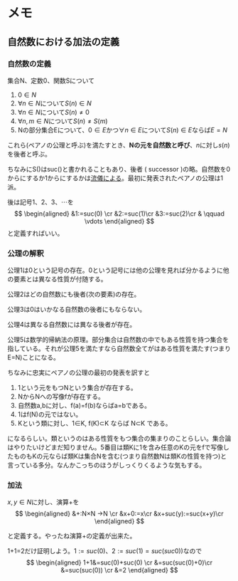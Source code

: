 # メモ

## 自然数における加法の定義

### 自然数の定義

集合N、定数0、関数Sについて
1. $0\in N$
2. $\forall n\in N$について$S(n)\in N$
3. $\forall n\in N$について$S(n)\neq 0$
4. $\forall n,m\in N$について$S(n)\neq S(m)$
5. Nの部分集合Eについて、$0\in E$かつ$\forall n\in E$について$S(n)\in E$ならば$E=N$

これら(ペアノの公理と呼ぶ)を満たすとき、__Nの元を自然数と呼び__、$n$に対し$s(n)$を後者と呼ぶ。

ちなみにS()はsuc()と書かれることもあり、後者 ( successor )の略。自然数を0からにするか1からにするかは[流儀による](https://ja.wikipedia.org/wiki/%E8%87%AA%E7%84%B6%E6%95%B0)。最初に発表されたペアノの公理は1派。

後は記号$1、2、3、\cdots$を
$$
\begin{aligned} 
&1:=suc(0)  \cr
&2:=suc(1)\cr
&3:=suc(2)\cr
& \qquad \vdots 
\end{aligned} 
$$
と定義すればいい。

### 公理の解釈

公理1は0という記号の存在。0という記号には他の公理を見れば分かるように他の要素とは異なる性質が付随する。

公理2はどの自然数にも後者(次の要素)の存在。

公理3は0はいかなる自然数の後者にもならない。

公理4は異なる自然数には異なる後者が存在。

公理5は数学的帰納法の原理。部分集合は自然数の中でもある性質を持つ集合を指している。それが公理5を満たすなら自然数全てがはある性質を満たす(つまりE=N)ことになる。

ちなみに忠実にペアノの公理の最初の発表を訳すと
1. 1という元をもつNという集合が存在する。
2. NからNへの写像fが存在する。
3. 自然数a,bに対し、f(a)=f(b)ならばa=bである。
4. 1はf(N)の元ではない。
5. Kという類に対し、1∈K, f(K)⊂K ならば N⊂K である。

になるらしい。類というのはある性質をもつ集合の集まりのことらしい。集合論はやりたいけどまだ知りません。5番目は類Kに1を含み任意のKの元をfで写像したものもKの元ならば類Kは集合Nを含む(つまり自然数Nは類Kの性質を持つ)と言っている多分。なんかこっちのほうがしっくりくるような気もする。

### 加法

$x,y\in N$に対し、演算+を
$$
\begin{aligned} 
&+:N×N →N  \cr
&x+0:=x\cr
&x+suc(y):=suc(x+y)\cr
\end{aligned} 
$$

と定義する。やったね演算+の定義が出来た。

1+1=2だけ証明しよう。$1:=suc(0)、2:=suc(1)=suc(suc0))$なので
$$
\begin{aligned} 
1+1&=suc(0)+suc(0)  \cr
&=suc(suc(0)+0)\cr
&=suc(suc(0)) \cr
&=2
\end{aligned} 
$$
